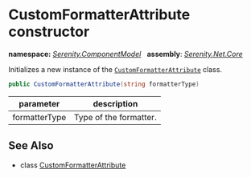 # CustomFormatterAttribute constructor
**namespace:** *[Serenity.ComponentModel](../../README.md#serenity.componentmodel-namespace)*   **assembly**: *[Serenity.Net.Core](../../README.md)*

Initializes a new instance of the [`CustomFormatterAttribute`](../CustomFormatterAttribute.md) class.

```csharp
public CustomFormatterAttribute(string formatterType)
```

| parameter | description |
| --- | --- |
| formatterType | Type of the formatter. |

## See Also

* class [CustomFormatterAttribute](../CustomFormatterAttribute.md)